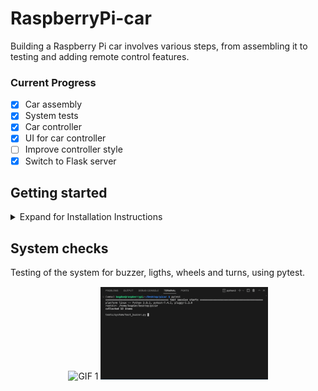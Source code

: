 # RaspberryPi-car
Building a Raspberry Pi car involves various steps, from assembling it to testing and adding remote control features.

### Current Progress
- [x] Car assembly
- [x] System tests
- [x] Car controller
- [x] UI for car controller
- [ ] Improve controller style
- [x] Switch to Flask server

## Getting started
<details>
<summary>Expand for Installation Instructions</summary>

1. Clone repository to Raspberry Pi and your computer
   ```python
   git clone https://github.com/KyloRen1/RaspberryPi-car
   ```
2. Create python environment in Raspberry Pi and your computer
   ```python
    python3 -m venv venv 
    source venv/bin/activate
    pip install -r requirements.txt
   ```
3. Run test on Raspberry Pi
   ```python
    pytest
   ```

4. Launch video stream on Raspberry Pi
   ```python
   cd RaspberryPi-car/src/car/mjpg-streamer/
   make USE_LIBV4L2=true clean all
   sh start_streamer.sh
   ```

5. Launch server on Raspberry Pi
   ```python
   python -m src.car.main
   ```

6. Laucnh client on your computer
   ```python
   python src/client/view.py
   ```
</details>

## System checks
Testing of the system for buzzer, ligths, wheels and turns, using pytest.

<div style="display:block;margin-top: 15px; margin-bottom: 30px" align="center">
    <img src="assets/car.gif" alt="GIF 1" width="30%">
    <img src="assets/test.gif" alt="GIF 2" width="53%">
</div>
